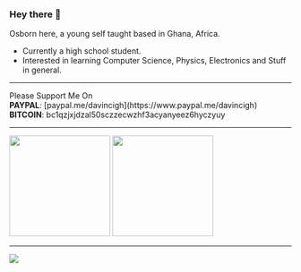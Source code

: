 ### Hey there 👋

Osborn here, a young self taught based in Ghana, Africa.<br>
* Currently a high school student.<br>
* Interested in learning Computer Science, Physics, Electronics and Stuff in general.<br>
<hr>
Please Support Me On<br>
<b>PAYPAL</b>:    [paypal.me/davincigh](https://www.paypal.me/davincigh)    
<b>BITCOIN</b>:   bc1qzjxjdzal50sczzecwzhf3acyanyeez6hyczyuy <br>
<hr>

<div>
 <img height="180em" src="https://github-readme-stats.vercel.app/api?username=osborngh&layout=compact&show_icons=true&theme=dark" />
 <img height="180em" src="https://github-readme-stats.vercel.app/api/top-langs/?username=osborngh&layout=compact&langs_count=8&theme=dark&hide=css,scss,html,tex,makefile" />
</div>
<hr>

![](https://komarev.com/ghpvc/?username=osborngh)
